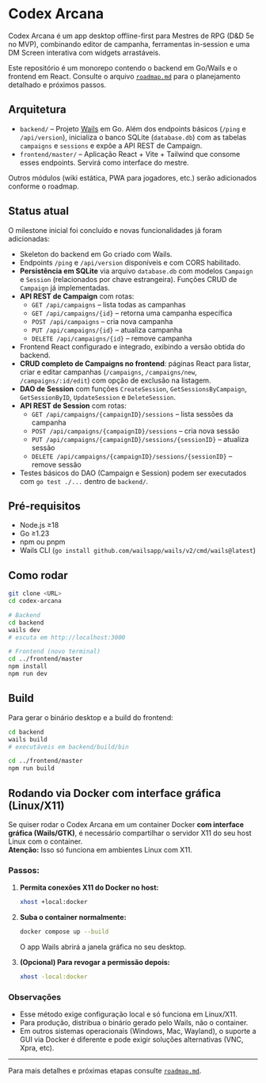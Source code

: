 # Codex Arcana

Codex Arcana é um app desktop offline-first para Mestres de RPG (D&D 5e no MVP), combinando editor de campanha, ferramentas in-session e uma DM Screen interativa com widgets arrastáveis.

Este repositório é um monorepo contendo o backend em Go/Wails e o frontend em React. Consulte o arquivo [`roadmap.md`](roadmap.md) para o planejamento detalhado e próximos passos.

## Arquitetura

- `backend/` – Projeto [Wails](https://wails.io/) em Go. Além dos endpoints básicos (`/ping` e `/api/version`), inicializa o banco SQLite (`database.db`) com as tabelas `campaigns` e `sessions` e expõe a API REST de Campaign.
- `frontend/master/` – Aplicação React + Vite + Tailwind que consome esses endpoints. Servirá como interface do mestre.

Outros módulos (wiki estática, PWA para jogadores, etc.) serão adicionados conforme o roadmap.

## Status atual

O milestone inicial foi concluído e novas funcionalidades já foram adicionadas:

- Skeleton do backend em Go criado com Wails.
- Endpoints `/ping` e `/api/version` disponíveis e com CORS habilitado.
- **Persistência em SQLite** via arquivo `database.db` com modelos `Campaign` e `Session` (relacionados por chave estrangeira). Funções CRUD de `Campaign` já implementadas.
- **API REST de Campaign** com rotas:
  - `GET /api/campaigns` – lista todas as campanhas
  - `GET /api/campaigns/{id}` – retorna uma campanha específica
  - `POST /api/campaigns` – cria nova campanha
  - `PUT /api/campaigns/{id}` – atualiza campanha
  - `DELETE /api/campaigns/{id}` – remove campanha
- Frontend React configurado e integrado, exibindo a versão obtida do backend.
- **CRUD completo de Campaigns no frontend**: páginas React para listar, criar e
  editar campanhas (`/campaigns`, `/campaigns/new`, `/campaigns/:id/edit`) com
  opção de exclusão na listagem.
- **DAO de Session** com funções `CreateSession`, `GetSessionsByCampaign`, `GetSessionByID`, `UpdateSession` e `DeleteSession`.
- **API REST de Session** com rotas:
  - `GET /api/campaigns/{campaignID}/sessions` – lista sessões da campanha
  - `POST /api/campaigns/{campaignID}/sessions` – cria nova sessão
  - `PUT /api/campaigns/{campaignID}/sessions/{sessionID}` – atualiza sessão
  - `DELETE /api/campaigns/{campaignID}/sessions/{sessionID}` – remove sessão
- Testes básicos do DAO (Campaign e Session) podem ser executados com `go test ./...` dentro de `backend/`.

## Pré-requisitos

- Node.js ≥18
- Go ≥1.23
- npm ou pnpm
- Wails CLI (`go install github.com/wailsapp/wails/v2/cmd/wails@latest`)

## Como rodar

```bash
git clone <URL>
cd codex-arcana

# Backend
cd backend
wails dev
# escuta em http://localhost:3000

# Frontend (novo terminal)
cd ../frontend/master
npm install
npm run dev
```

## Build

Para gerar o binário desktop e a build do frontend:

```bash
cd backend
wails build
# executáveis em backend/build/bin

cd ../frontend/master
npm run build
```

## Rodando via Docker com interface gráfica (Linux/X11)

Se quiser rodar o Codex Arcana em um container Docker **com interface gráfica (Wails/GTK)**, é necessário compartilhar o servidor X11 do seu host Linux com o container.  
**Atenção:** Isso só funciona em ambientes Linux com X11.

### Passos:

1. **Permita conexões X11 do Docker no host:**

   ```sh
   xhost +local:docker
   ```

2. **Suba o container normalmente:**

   ```sh
   docker compose up --build
   ```

   O app Wails abrirá a janela gráfica no seu desktop.

3. **(Opcional) Para revogar a permissão depois:**

   ```sh
   xhost -local:docker
   ```

### Observações

- Esse método exige configuração local e só funciona em Linux/X11.
- Para produção, distribua o binário gerado pelo Wails, não o container.
- Em outros sistemas operacionais (Windows, Mac, Wayland), o suporte a GUI via Docker é diferente e pode exigir soluções alternativas (VNC, Xpra, etc).

---

Para mais detalhes e próximas etapas consulte [`roadmap.md`](roadmap.md).
